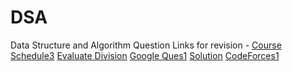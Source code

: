 # DSA
Data Structure and Algorithm 
Question Links for revision - 
[Course Schedule3](https://leetcode.com/problems/course-schedule-iii/submissions/)
[Evaluate Division](https://leetcode.com/problems/evaluate-division/)
[Google Ques1](https://codeforces.com/contest/1245/problem/D)
[Solution](https://codeforces.com/contest/1245/my)
[CodeForces1](https://codeforces.com/problemset/problem/295/B)
